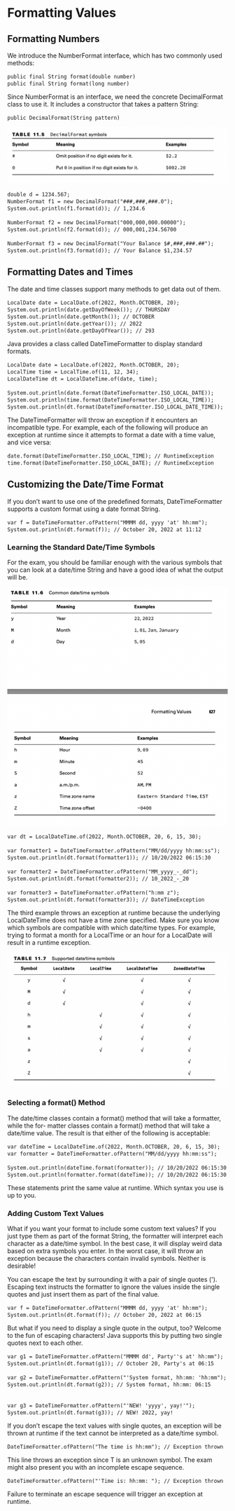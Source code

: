 # Formatting Values

## Formatting Numbers

We introduce the NumberFormat interface, which has two commonly used methods:

    public final String format(double number)
    public final String format(long number)

Since NumberFormat is an interface, we need the concrete DecimalFormat class to use it. It includes a constructor that
takes a pattern String:

    public DecimalFormat(String pattern)

![](formattingvalues/DecimalFormat-symbols.png)

    double d = 1234.567;
    NumberFormat f1 = new DecimalFormat("###,###,###.0");
    System.out.println(f1.format(d)); // 1,234.6

    NumberFormat f2 = new DecimalFormat("000,000,000.00000");
    System.out.println(f2.format(d)); // 000,001,234.56700

    NumberFormat f3 = new DecimalFormat("Your Balance $#,###,###.##");
    System.out.println(f3.format(d)); // Your Balance $1,234.57

## Formatting Dates and Times

The date and time classes support many methods to get data out of them.

    LocalDate date = LocalDate.of(2022, Month.OCTOBER, 20); 
    System.out.println(date.getDayOfWeek()); // THURSDAY 
    System.out.println(date.getMonth()); // OCTOBER 
    System.out.println(date.getYear()); // 2022 
    System.out.println(date.getDayOfYear()); // 293

Java provides a class called DateTimeFormatter to display standard formats.

    LocalDate date = LocalDate.of(2022, Month.OCTOBER, 20); 
    LocalTime time = LocalTime.of(11, 12, 34); 
    LocalDateTime dt = LocalDateTime.of(date, time);

    System.out.println(date.format(DateTimeFormatter.ISO_LOCAL_DATE)); 
    System.out.println(time.format(DateTimeFormatter.ISO_LOCAL_TIME)); 
    System.out.println(dt.format(DateTimeFormatter.ISO_LOCAL_DATE_TIME));

The DateTimeFormatter will throw an exception if it encounters an incompatible type. For example, each of the following
will produce an exception at runtime since it attempts to format a date with a time value, and vice versa:

    date.format(DateTimeFormatter.ISO_LOCAL_TIME); // RuntimeException 
    time.format(DateTimeFormatter.ISO_LOCAL_DATE); // RuntimeException

## Customizing the Date/Time Format

If you don’t want to use one of the predefined formats, DateTimeFormatter supports a custom format using a date format
String.

    var f = DateTimeFormatter.ofPattern("MMMM dd, yyyy 'at' hh:mm"); 
    System.out.println(dt.format(f)); // October 20, 2022 at 11:12

### Learning the Standard Date/Time Symbols

For the exam, you should be familiar enough with the various symbols that you can look at a date/time String and have a
good idea of what the output will be.

![](formattingvalues/Common-date-time-symbols.png)

    var dt = LocalDateTime.of(2022, Month.OCTOBER, 20, 6, 15, 30);

    var formatter1 = DateTimeFormatter.ofPattern("MM/dd/yyyy hh:mm:ss");
    System.out.println(dt.format(formatter1)); // 10/20/2022 06:15:30 

    var formatter2 = DateTimeFormatter.ofPattern("MM_yyyy_-_dd");
    System.out.println(dt.format(formatter2)); // 10_2022_-_20 

    var formatter3 = DateTimeFormatter.ofPattern("h:mm z");
    System.out.println(dt.format(formatter3)); // DateTimeException

The third example throws an exception at runtime because the underlying LocalDateTime does not have a time zone
specified.
Make sure you know which symbols are compatible with which date/time types. For example, trying to format a month for a
LocalTime or an hour for a LocalDate will result in a runtime exception.

![](formattingvalues/Supported-date-time-symbols.png)

### Selecting a format() Method

The date/time classes contain a format() method that will take a formatter, while the for- matter classes contain a
format() method that will take a date/time value. The result is that either of the following is acceptable:

    var dateTime = LocalDateTime.of(2022, Month.OCTOBER, 20, 6, 15, 30); 
    var formatter = DateTimeFormatter.ofPattern("MM/dd/yyyy hh:mm:ss");

    System.out.println(dateTime.format(formatter)); // 10/20/2022 06:15:30 
    System.out.println(formatter.format(dateTime)); // 10/20/2022 06:15:30

These statements print the same value at runtime. Which syntax you use is up to you.

### Adding Custom Text Values

What if you want your format to include some custom text values? If you just type them as part of the format String, the
formatter will interpret each character as a date/time symbol. In the best case, it will display weird data based on
extra symbols you enter. In the worst case, it will throw an exception because the characters contain invalid symbols.
Neither is desirable!

You can escape the text by surrounding it with a pair of single quotes ('). Escaping text instructs the formatter to
ignore the values inside the single quotes and just insert them as part of the final value.

    var f = DateTimeFormatter.ofPattern("MMMM dd, yyyy 'at' hh:mm"); 
    System.out.println(dt.format(f)); // October 20, 2022 at 06:15

But what if you need to display a single quote in the output, too? Welcome to the fun of escaping characters! Java
supports this by putting two single quotes next to each other.

    var g1 = DateTimeFormatter.ofPattern("MMMM dd', Party''s at' hh:mm");
    System.out.println(dt.format(g1)); // October 20, Party's at 06:15

    var g2 = DateTimeFormatter.ofPattern("'System format, hh:mm: 'hh:mm");
    System.out.println(dt.format(g2)); // System format, hh:mm: 06:15


    var g3 = DateTimeFormatter.ofPattern("'NEW! 'yyyy', yay!'");
    System.out.println(dt.format(g3)); // NEW! 2022, yay!

If you don’t escape the text values with single quotes, an exception will be thrown at runtime if the text cannot be
interpreted as a date/time symbol.

    DateTimeFormatter.ofPattern("The time is hh:mm"); // Exception thrown

This line throws an exception since T is an unknown symbol. The exam might also present you with an incomplete escape
sequence.

    DateTimeFormatter.ofPattern("'Time is: hh:mm: "); // Exception thrown

Failure to terminate an escape sequence will trigger an exception at runtime.